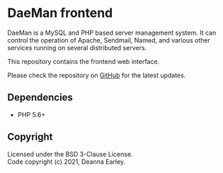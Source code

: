 # DaeMan frontend 

DaeMan is a MySQL and PHP based server management system. It can control the operation of Apache, Sendmail, Named, and various other services running on several distributed servers.

This repository contains the frontend web interface.

Please check the repository on [GitHub](https://github.com/DeeHants/daeman-frontend) for the latest updates.

## Dependencies

* PHP 5.6+

## Copyright

Licensed under the BSD 3-Clause License.  
Code copyright (c) 2021, Deanna Earley.  
